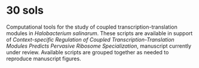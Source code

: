 # 30 sols
Computational tools for the study of coupled transcription-translation modules in *Halobacterium salinarum*. These scripts are available in support of *Context-specific Regulation of Coupled Transcription-Translation Modules Predicts Pervasive Ribosome Specialization*, manuscript currently under review. Available scripts are grouped together as needed to reproduce manuscript figures.
